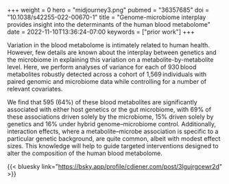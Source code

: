 +++
weight = 0
hero = "midjourney3.png"
pubmed = "36357685"
doi = "10.1038/s42255-022-00670-1"
title = "Genome-microbiome interplay provides insight into the determinants of the human blood metabolome"
date = 2022-11-10T13:36:24-07:00
keywords = ["prior work"]
+++

Variation in the blood metabolome is intimately related to human health. However, few
details are known about the interplay between genetics and the microbiome in explaining
this variation on a metabolite-by-metabolite level. Here, we perform analyses of
variance for each of 930 blood metabolites robustly detected across a cohort of
1,569 individuals with paired genomic and microbiome data while controlling for a number
of relevant covariates.

We find that 595 (64%) of these blood metabolites are
significantly associated with either host genetics or the gut microbiome, with 69% of
these associations driven solely by the microbiome, 15% driven solely by genetics and
16% under hybrid genome–microbiome control. Additionally, interaction effects, where a
metabolite–microbe association is specific to a particular genetic background, are quite
common, albeit with modest effect sizes. This knowledge will help to guide targeted
interventions designed to alter the composition of the human blood metabolome.

{{< bluesky link="https://bsky.app/profile/cdiener.com/post/3lgujrgcewr2d" >}}
